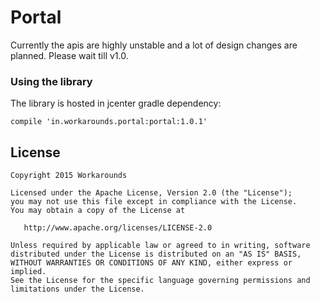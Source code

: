 # Portal
Currently the apis are highly unstable and a lot of design changes are planned. Please wait till v1.0. 

### Using the library
The library is hosted in jcenter
gradle dependency:
```
compile 'in.workarounds.portal:portal:1.0.1'
```
License
-------

    Copyright 2015 Workarounds

    Licensed under the Apache License, Version 2.0 (the "License");
    you may not use this file except in compliance with the License.
    You may obtain a copy of the License at

       http://www.apache.org/licenses/LICENSE-2.0

    Unless required by applicable law or agreed to in writing, software
    distributed under the License is distributed on an "AS IS" BASIS,
    WITHOUT WARRANTIES OR CONDITIONS OF ANY KIND, either express or implied.
    See the License for the specific language governing permissions and
    limitations under the License.


